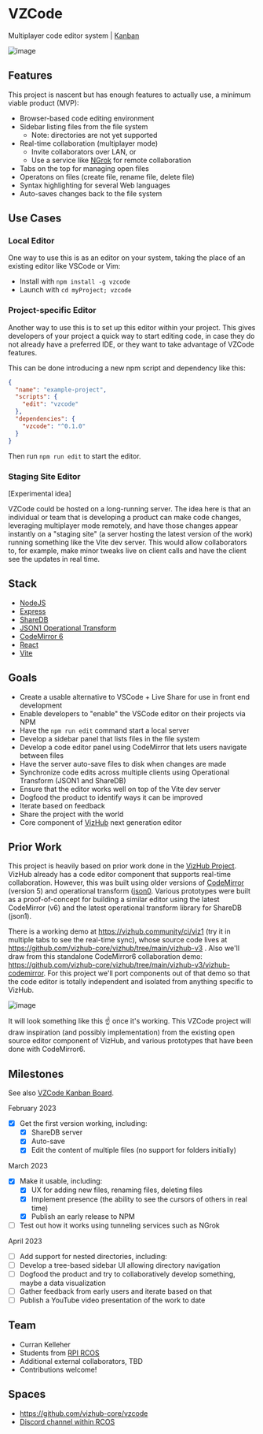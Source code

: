 # VZCode

Multiplayer code editor system | [Kanban](https://github.com/orgs/vizhub-core/projects/2/views/1)

![image](https://user-images.githubusercontent.com/68416/224690259-293c75c5-5970-4066-80e4-b9dee568e10d.png)

## Features

This project is nascent but has enough features to actually use, a minimum viable product (MVP):

- Browser-based code editing environment
- Sidebar listing files from the file system
  - Note: directories are not yet supported
- Real-time collaboration (multiplayer mode)
  - Invite collaborators over LAN, or
  - Use a service like [NGrok](https://ngrok.com/) for remote collaboration
- Tabs on the top for managing open files
- Operatons on files (create file, rename file, delete file)
- Syntax highlighting for several Web languages
- Auto-saves changes back to the file system

## Use Cases

### Local Editor

One way to use this is as an editor on your system, taking the place of an existing editor like VSCode or Vim:

- Install with `npm install -g vzcode`
- Launch with `cd myProject; vzcode`

### Project-specific Editor

Another way to use this is to set up this editor within your project. This gives developers of your project a quick way to start editing code, in case they do not already have a preferred IDE, or they want to take advantage of VZCode features.

This can be done introducing a new npm script and dependency like this:

```json
{
  "name": "example-project",
  "scripts": {
    "edit": "vzcode"
  },
  "dependencies": {
    "vzcode": "^0.1.0"
  }
}
```

Then run `npm run edit` to start the editor.

### Staging Site Editor

[Experimental idea]

VZCode could be hosted on a long-running server. The idea here is that an individual or team that is developing a product can make code changes, leveraging multiplayer mode remotely, and have those changes appear instantly on a "staging site" (a server hosting the latest version of the work) running something like the Vite dev server. This would allow collaborators to, for example, make minor tweaks live on client calls and have the client see the updates in real time.

## Stack

- [NodeJS](https://nodejs.org/en/)
- [Express](https://expressjs.com/)
- [ShareDB](https://github.com/share/sharedb)
- [JSON1 Operational Transform](https://github.com/ottypes/json1)
- [CodeMirror 6](https://codemirror.net/)
- [React](https://reactjs.org/)
- [Vite](https://vitejs.dev/)

## Goals

- Create a usable alternative to VSCode + Live Share for use in front end development
- Enable developers to "enable" the VSCode editor on their projects via NPM
- Have the `npm run edit` command start a local server
- Develop a sidebar panel that lists files in the file system
- Develop a code editor panel using CodeMirror that lets users navigate between files
- Have the server auto-save files to disk when changes are made
- Synchronize code edits across multiple clients using Operational Transform (JSON1 and ShareDB)
- Ensure that the editor works well on top of the Vite dev server
- Dogfood the product to identify ways it can be improved
- Iterate based on feedback
- Share the project with the world
- Core component of [VizHub](https://vizhub.com/) next generation editor

## Prior Work

This project is heavily based on prior work done in the [VizHub Project](https://github.com/vizhub-core/vizhub/). VizHub already has a code editor component that supports real-time collaboration. However, this was built using older versions of [CodeMirror](https://codemirror.net/5/) (version 5) and operational transform ([json0](https://github.com/ottypes/json0). Various prototypes were built as a proof-of-concept for building a similar editor using the latest CodeMirror (v6) and the latest operational transform library for ShareDB (json1).

There is a working demo at https://vizhub.community/ci/viz1 (try it in multiple tabs to see the real-time sync), whose source code lives at https://github.com/vizhub-core/vizhub/tree/main/vizhub-v3 . Also we'll draw from this standalone CodeMirror6 collaboration demo: https://github.com/vizhub-core/vizhub/tree/main/vizhub-v3/vizhub-codemirror. For this project we'll port components out of that demo so that the code editor is totally independent and isolated from anything specific to VizHub.

![image](https://user-images.githubusercontent.com/68416/213894278-51c7c9a9-dc11-42bc-ba10-c23109c473cd.png)

It will look something like this ☝️ once it's working. This VZCode project will draw inspiration (and possibly implementation) from the existing open source editor component of VizHub, and various prototypes that have been done with CodeMirror6.

## Milestones

See also [VZCode Kanban Board](https://github.com/orgs/vizhub-core/projects/2/views/1).

February 2023

- [x] Get the first version working, including:
  - [x] ShareDB server
  - [x] Auto-save
  - [x] Edit the content of multiple files (no support for folders initially)

March 2023

- [x] Make it usable, including:
  - [x] UX for adding new files, renaming files, deleting files
  - [x] Implement presence (the ability to see the cursors of others in real time)
  - [x] Publish an early release to NPM
- [ ] Test out how it works using tunneling services such as NGrok

April 2023

- [ ] Add support for nested directories, including:
- [ ] Develop a tree-based sidebar UI allowing directory navigation
- [ ] Dogfood the product and try to collaboratively develop something, maybe a data visualization
- [ ] Gather feedback from early users and iterate based on that
- [ ] Publish a YouTube video presentation of the work to date

## Team

- Curran Kelleher
- Students from [RPI RCOS](https://rcos.io/)
- Additional external collaborators, TBD
- Contributions welcome!

## Spaces

- https://github.com/vizhub-core/vzcode
- [Discord channel within RCOS](https://discord.com/channels/738593165438746634/1066068656045441044)
